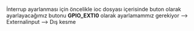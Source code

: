  İnterrup ayarlanması için öncelikle ioc dosyası içerisinde buton olarak ayarlayacağımız butonu **GPIO_EXTI0** olarak ayarlamammız gerekiyor --> Externalinput --> Dış kesme
